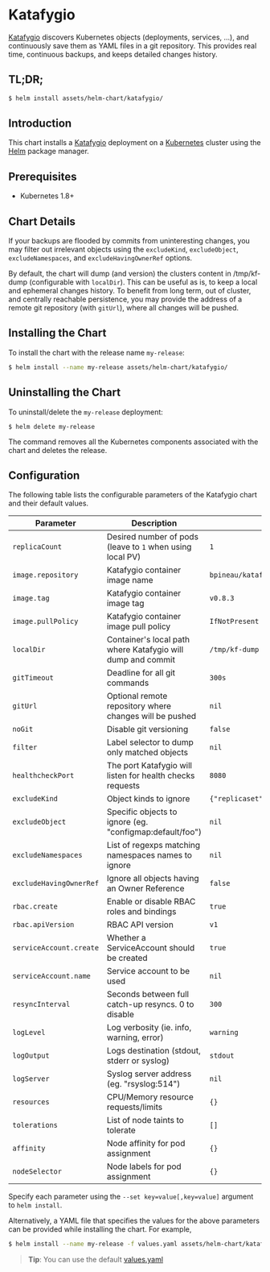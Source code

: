 # Katafygio

[Katafygio](https://github.com/bpineau/katafygio) discovers Kubernetes objects (deployments, services, ...), and continuously save them as YAML files in a git repository. This provides real time, continuous backups, and keeps detailed changes history.

## TL;DR;

```bash
$ helm install assets/helm-chart/katafygio/
```

## Introduction

This chart installs a [Katafygio](https://github.com/bpineau/katafygio) deployment on a [Kubernetes](http://kubernetes.io) cluster using the [Helm](https://helm.sh) package manager.

## Prerequisites

- Kubernetes 1.8+

## Chart Details

If your backups are flooded by commits from uninteresting changes, you may filter out irrelevant objects using the `excludeKind`, `excludeObject`, `excludeNamespaces`, and `excludeHavingOwnerRef` options.

By default, the chart will dump (and version) the clusters content in /tmp/kf-dump (configurable with `localDir`).
This can be useful as is, to keep a local and ephemeral changes history. To benefit from long term, out of cluster, and centrally reachable persistence, you may provide the address of a remote git repository (with `gitUrl`), where all changes will be pushed.

## Installing the Chart

To install the chart with the release name `my-release`:

```bash
$ helm install --name my-release assets/helm-chart/katafygio/
```

## Uninstalling the Chart

To uninstall/delete the `my-release` deployment:

```console
$ helm delete my-release
```

The command removes all the Kubernetes components associated with the chart and deletes the release.

## Configuration

The following table lists the configurable parameters of the Katafygio chart and their default values.

| Parameter               | Description                                                 | Default                              |
|-------------------------|-------------------------------------------------------------|--------------------------------------|
| `replicaCount`          | Desired number of pods (leave to `1` when using local PV)   | `1`                                  |
| `image.repository`      | Katafygio container image name                              | `bpineau/katafygio`                  |
| `image.tag`             | Katafygio container image tag                               | `v0.8.3`                             |
| `image.pullPolicy`      | Katafygio container image pull policy                       | `IfNotPresent`                       |
| `localDir`              | Container's local path where Katafygio will dump and commit | `/tmp/kf-dump`                       |
| `gitTimeout`            | Deadline for all git commands                               | `300s`                               |
| `gitUrl`                | Optional remote repository where changes will be pushed     | `nil`                                |
| `noGit`                 | Disable git versioning                                      | `false`                              |
| `filter`                | Label selector to dump only matched objects                 | `nil`                                |
| `healthcheckPort`       | The port Katafygio will listen for health checks requests   | `8080`                               |
| `excludeKind`           | Object kinds to ignore                                      | `{"replicaset","endpoints","event"}` |
| `excludeObject`         | Specific objects to ignore (eg. "configmap:default/foo")    | `nil`                                |
| `excludeNamespaces`     | List of regexps matching namespaces names to ignore         | `nil`                                |
| `excludeHavingOwnerRef` | Ignore all objects having an Owner Reference                | `false`                              |
| `rbac.create`           | Enable or disable RBAC roles and bindings                   | `true`                               |
| `rbac.apiVersion`       | RBAC API version                                            | `v1`                                 |
| `serviceAccount.create` | Whether a ServiceAccount should be created                  | `true`                               |
| `serviceAccount.name`   | Service account to be used                                  | `nil`                                |
| `resyncInterval`        | Seconds between full catch-up resyncs. 0 to disable         | `300`                                |
| `logLevel`              | Log verbosity (ie. info, warning, error)                    | `warning`                            |
| `logOutput`             | Logs destination (stdout, stderr or syslog)                 | `stdout`                             |
| `logServer`             | Syslog server address (eg. "rsyslog:514")                   | `nil`                                |
| `resources`             | CPU/Memory resource requests/limits                         | `{}`                                 |
| `tolerations`           | List of node taints to tolerate                             | `[]`                                 |
| `affinity`              | Node affinity for pod assignment                            | `{}`                                 |
| `nodeSelector`          | Node labels for pod assignment                              | `{}`                                 |

Specify each parameter using the `--set key=value[,key=value]` argument to `helm install`.

Alternatively, a YAML file that specifies the values for the above parameters can be provided while installing the chart. For example,

```bash
$ helm install --name my-release -f values.yaml assets/helm-chart/katafygio/
```
> **Tip**: You can use the default [values.yaml](values.yaml)
